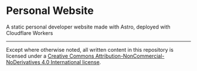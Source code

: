 # Personal Website

A static personal developer website made with Astro, deployed with Cloudflare Workers

***

Except where otherwise noted, all written content in this repository is licensed under a [Creative Commons Attribution-NonCommercial-NoDerivatives 4.0 International license](https://creativecommons.org/licenses/by-nc-nd/4.0/).
